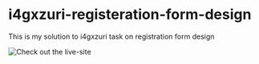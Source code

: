 # i4gxzuri-registeration-form-design
This is my solution to i4gxzuri task on registration form design

![Check out the live-site](https://musadauda.github.io/i4gxzuri-registeration-form-design/)
